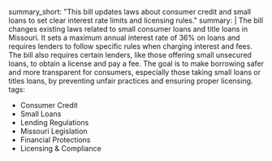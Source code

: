 summary_short: "This bill updates laws about consumer credit and small loans to set clear interest rate limits and licensing rules."
summary: |
  The bill changes existing laws related to small consumer loans and title loans in Missouri. It sets a maximum annual interest rate of 36% on loans and requires lenders to follow specific rules when charging interest and fees. The bill also requires certain lenders, like those offering small unsecured loans, to obtain a license and pay a fee. The goal is to make borrowing safer and more transparent for consumers, especially those taking small loans or titles loans, by preventing unfair practices and ensuring proper licensing.
tags:
  - Consumer Credit
  - Small Loans
  - Lending Regulations
  - Missouri Legislation
  - Financial Protections
  - Licensing & Compliance
